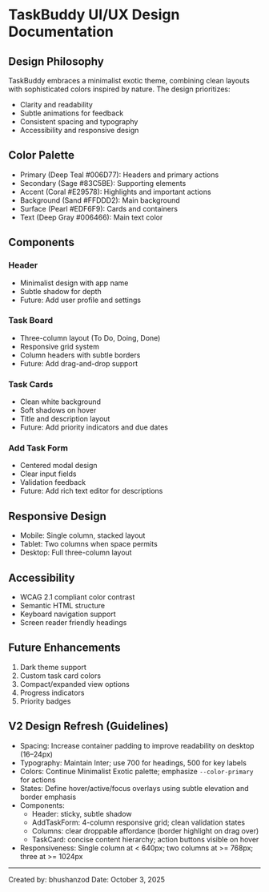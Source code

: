 # TaskBuddy UI/UX Design Documentation

## Design Philosophy
TaskBuddy embraces a minimalist exotic theme, combining clean layouts with sophisticated colors inspired by nature. The design prioritizes:
- Clarity and readability
- Subtle animations for feedback
- Consistent spacing and typography
- Accessibility and responsive design

## Color Palette
- Primary (Deep Teal #006D77): Headers and primary actions
- Secondary (Sage #83C5BE): Supporting elements
- Accent (Coral #E29578): Highlights and important actions
- Background (Sand #FFDDD2): Main background
- Surface (Pearl #EDF6F9): Cards and containers
- Text (Deep Gray #006466): Main text color

## Components

### Header
- Minimalist design with app name
- Subtle shadow for depth
- Future: Add user profile and settings

### Task Board
- Three-column layout (To Do, Doing, Done)
- Responsive grid system
- Column headers with subtle borders
- Future: Add drag-and-drop support

### Task Cards
- Clean white background
- Soft shadows on hover
- Title and description layout
- Future: Add priority indicators and due dates

### Add Task Form
- Centered modal design
- Clear input fields
- Validation feedback
- Future: Add rich text editor for descriptions

## Responsive Design
- Mobile: Single column, stacked layout
- Tablet: Two columns when space permits
- Desktop: Full three-column layout

## Accessibility
- WCAG 2.1 compliant color contrast
- Semantic HTML structure
- Keyboard navigation support
- Screen reader friendly headings

## Future Enhancements
1. Dark theme support
2. Custom task card colors
3. Compact/expanded view options
4. Progress indicators
5. Priority badges

## V2 Design Refresh (Guidelines)
- Spacing: Increase container padding to improve readability on desktop (16–24px)
- Typography: Maintain Inter; use 700 for headings, 500 for key labels
- Colors: Continue Minimalist Exotic palette; emphasize `--color-primary` for actions
- States: Define hover/active/focus overlays using subtle elevation and border emphasis
- Components:
  - Header: sticky, subtle shadow
  - AddTaskForm: 4-column responsive grid; clean validation states
  - Columns: clear droppable affordance (border highlight on drag over)
  - TaskCard: concise content hierarchy; action buttons visible on hover
- Responsiveness: Single column at < 640px; two columns at >= 768px; three at >= 1024px

---
Created by: bhushanzod
Date: October 3, 2025